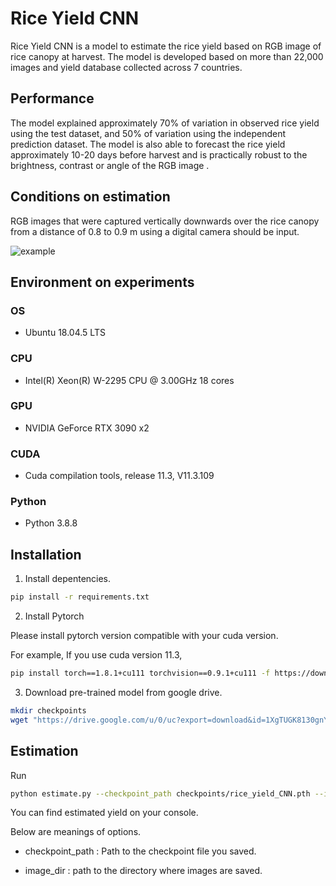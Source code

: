 # Rice Yield CNN

Rice Yield CNN is a model to estimate the rice yield based on RGB image of rice canopy at harvest. The model is developed based on more than 22,000 images and yield database collected across 7 countries.

## Performance 

The model explained approximately 70% of variation in observed rice yield using the test dataset, and 50% of variation using the independent prediction dataset. The model is also able to forecast the rice yield approximately 10-20 days before harvest and is practically robust to the brightness, contrast or angle of the RGB image .


## Conditions on estimation

RGB images that were captured vertically downwards over the rice canopy from a distance of 0.8 to 0.9 m using a digital camera should be input. 

![example](https://github.com/r1wtn/rice_yield_CNN/blob/develop/example/1.jpg)

## Environment on experiments

### OS

- Ubuntu 18.04.5 LTS

### CPU

- Intel(R) Xeon(R) W-2295 CPU @ 3.00GHz 18 cores

### GPU

- NVIDIA GeForce RTX 3090 x2

### CUDA

- Cuda compilation tools, release 11.3, V11.3.109

### Python

- Python 3.8.8


## Installation

1. Install depentencies.

```bash
pip install -r requirements.txt
```

2. Install Pytorch

Please install pytorch version compatible with your cuda version.

For example, If you use cuda version 11.3,

```bash
pip install torch==1.8.1+cu111 torchvision==0.9.1+cu111 -f https://download.pytorch.org/whl/torch_stable.html
```


3. Download pre-trained model from google drive.

```bash
mkdir checkpoints
wget "https://drive.google.com/u/0/uc?export=download&id=1XgTUGK8130gnY9AF3gYv9zhJSJaxhHVp" -O rice_yield_CNN.pth
```

## Estimation

Run

```bash
python estimate.py --checkpoint_path checkpoints/rice_yield_CNN.pth --image_dir example
```

You can find estimated yield on your console.

Below are meanings of options.

- checkpoint_path : Path to the checkpoint file you saved.

- image_dir : path to the directory where images are saved.
